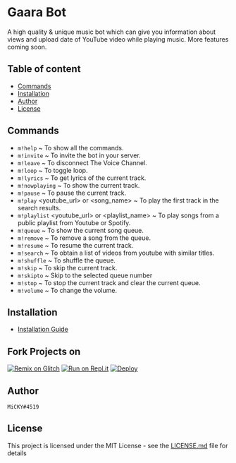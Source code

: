 # Gaara Bot

A high quality & unique music bot which can give you information about views and upload date of YouTube video while playing music. More features coming soon.

## Table of content

* [Commands](#commands)
* [Installation](#installation)
* [Author](#author)
* [License](#license)

## Commands

- `m!help` ~ To show all the commands.
- `m!invite` ~ To invite the bot in your server.
- `m!leave` ~ To disconnect The Voice Channel.
- `m!loop` ~ To toggle loop.
- `m!lyrics` ~ To get lyrics of the current track.
- `m!nowplaying` ~ To show the current track.
- `m!pause` ~ To pause the current track.
- `m!play` <youtube_url> or <song_name> ~ To play the first track in the search results.
- `m!playlist` <youtube_url> or <playlist_name> ~ To play songs from a public playlist from Youtube or Spotify.
- `m!queue` ~ To show the current song queue.
- `m!remove` ~ To remove a song from the queue.
- `m!resume` ~ To resume the current track.
- `m!search` ~ To obtain a list of videos from youtube with similar titles.
- `m!shuffle` ~ To shuffle the queue.
- `m!skip` ~ To skip the current track.
- `m!skipto` ~ Skip to the selected queue number
- `m!stop` ~ To stop the current track and clear the current queue.
- `m!volume` ~ To change the volume.

## Installation

- [Installation Guide](https://github.com/micky0singh/Gaara-Bot/blob/main/Installation/Setup.md)

## Fork Projects on
[![Remix on Glitch](https://cdn.glitch.com/2703baf2-b643-4da7-ab91-7ee2a2d00b5b%2Fremix-button.svg)](https://glitch.com/edit/#!/import/github/micky0singh/Gaara-Bot)
[![Run on Repl.it](https://repl.it/badge/github/micky0singh/Gaara-Bot)](https://repl.it/github/micky0singh/Gaara-Bot)
[![Deploy](https://www.herokucdn.com/deploy/button.svg)](https://heroku.com/deploy?template=https://github.com/micky0singh/Gaara-Bot)

## Author

`MiCKY#4519`

## License

This project is licensed under the MIT License - see the [LICENSE.md](LICENSE) file for details
